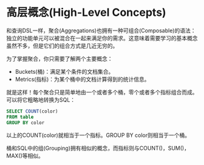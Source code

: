 # 高层概念(High-Level Concepts)
和查询DSL一样，聚合(Aggregations)也拥有一种可组合(Composable)的语法：独立的功能单元可以被混合在一起来满足你的需求。这意味着需要学习的基本概念虽然不多，但是它们的组合方式是几近无穷的。

为了掌握聚合，你只需要了解两个主要概念：
- Buckets(桶)：满足某个条件的文档集合。
- Metrics(指标)：为某个桶中的文档计算得到的统计信息。

就是这样！每个聚合只是简单地由一个或者多个桶，零个或者多个指标组合而成。可以将它粗略地转换为SQL：
```sql
SELECT COUNT(color)
FROM table
GROUP BY color
```
以上的COUNT(color)就相当于一个指标。GROUP BY color则相当于一个桶。

桶和SQL中的组(Grouping)拥有相似的概念，而指标则与COUNT()，SUM()，MAX()等相似。
